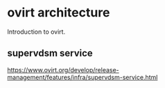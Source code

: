 # ovirt architecture
Introduction to ovirt.

## supervdsm service
https://www.ovirt.org/develop/release-management/features/infra/supervdsm-service.html
